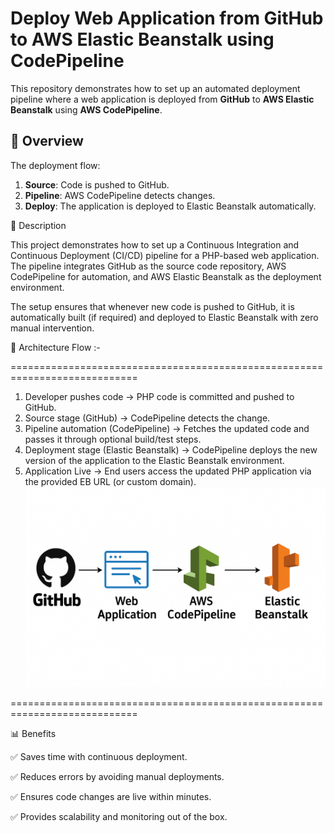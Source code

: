 # Deploy Web Application from GitHub to AWS Elastic Beanstalk using CodePipeline

This repository demonstrates how to set up an automated deployment pipeline where a web application is deployed from **GitHub** to **AWS Elastic Beanstalk** using **AWS CodePipeline**.

## 📌 Overview

The deployment flow:
1. **Source**: Code is pushed to GitHub.
2. **Pipeline**: AWS CodePipeline detects changes.
3. **Deploy**: The application is deployed to Elastic Beanstalk automatically.

📖 Description

This project demonstrates how to set up a Continuous Integration and Continuous Deployment (CI/CD) pipeline for a PHP-based web application.
The pipeline integrates GitHub as the source code repository, AWS CodePipeline for automation, and AWS Elastic Beanstalk as the deployment environment.

The setup ensures that whenever new code is pushed to GitHub, it is automatically built (if required) and deployed to Elastic Beanstalk with zero manual intervention.


📌 Architecture Flow :-

============================================================================
1.	Developer pushes code → PHP code is committed and pushed to GitHub.
2.	Source stage (GitHub) → CodePipeline detects the change.
3.	Pipeline automation (CodePipeline) → Fetches the updated code and passes it through optional build/test steps.
4.	Deployment stage (Elastic Beanstalk) → CodePipeline deploys the new version of the application to the Elastic Beanstalk environment.
5.	Application Live → End users access the updated PHP application via the provided EB URL (or custom domain).
	![image_alt](https://github.com/meghapawar177-droid/-Deploy-Web-Application-from-GitHub-to-AWS-Elastic-Beanstalk-using-CodePipeline/blob/1d7524fa78dfe17baba81f842bfc2141a35e899f/new/eb.png)


============================================================================

📊 Benefits

✅ Saves time with continuous deployment.

✅ Reduces errors by avoiding manual deployments.

✅ Ensures code changes are live within minutes.

✅ Provides scalability and monitoring out of the box.



   
